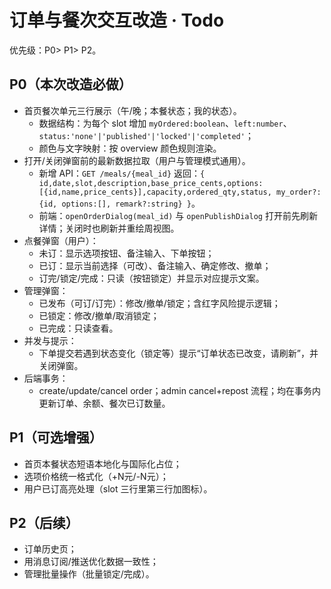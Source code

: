 # 订单与餐次交互改造 · Todo

优先级：P0> P1> P2。

## P0（本次改造必做）
- 首页餐次单元三行展示（午/晚；本餐状态；我的状态）。
  - 数据结构：为每个 slot 增加 `myOrdered:boolean`、`left:number`、`status:'none'|'published'|'locked'|'completed'`；
  - 颜色与文字映射：按 overview 颜色规则渲染。
- 打开/关闭弹窗前的最新数据拉取（用户与管理模式通用）。
  - 新增 API：`GET /meals/{meal_id}` 返回：`{ id,date,slot,description,base_price_cents,options:[{id,name,price_cents}],capacity,ordered_qty,status, my_order?:{id, options:[], remark?:string} }`。
  - 前端：`openOrderDialog(meal_id)` 与 `openPublishDialog` 打开前先刷新详情；关闭时也刷新并重绘周视图。
- 点餐弹窗（用户）：
  - 未订：显示选项按钮、备注输入、下单按钮；
  - 已订：显示当前选择（可改）、备注输入、确定修改、撤单；
  - 订完/锁定/完成：只读（按钮锁定）并显示对应提示文案。
- 管理弹窗：
  - 已发布（可订/订完）：修改/撤单/锁定；含红字风险提示逻辑；
  - 已锁定：修改/撤单/取消锁定；
  - 已完成：只读查看。
- 并发与提示：
  - 下单提交若遇到状态变化（锁定等）提示“订单状态已改变，请刷新”，并关闭弹窗。
- 后端事务：
  - create/update/cancel order；admin cancel+repost 流程；均在事务内更新订单、余额、餐次已订数量。

## P1（可选增强）
- 首页本餐状态短语本地化与国际化占位；
- 选项价格统一格式化（+N元/-N元）；
- 用户已订高亮处理（slot 三行里第三行加图标）。

## P2（后续）
- 订单历史页；
- 用消息订阅/推送优化数据一致性；
- 管理批量操作（批量锁定/完成）。
